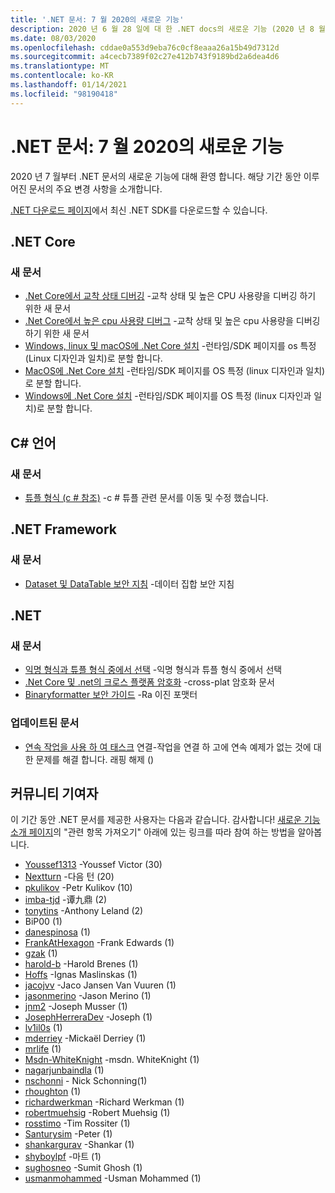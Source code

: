 ```yaml
---
title: '.NET 문서: 7 월 2020의 새로운 기능'
description: 2020 년 6 월 28 일에 대 한 .NET docs의 새로운 기능 (2020 년 8 월 1 일)
ms.date: 08/03/2020
ms.openlocfilehash: cddae0a553d9eba76c0cf8eaaa26a15b49d7312d
ms.sourcegitcommit: a4cecb7389f02c27e412b743f9189bd2a6dea4d6
ms.translationtype: MT
ms.contentlocale: ko-KR
ms.lasthandoff: 01/14/2021
ms.locfileid: "98190418"
---
```

# <a name="net-docs-whats-new-for-july-2020"></a>.NET 문서: 7 월 2020의 새로운 기능

2020 년 7 월부터 .NET 문서의 새로운 기능에 대해 환영 합니다. 해당 기간 동안 이루어진 문서의 주요 변경 사항을 소개합니다.

[.NET 다운로드 페이지](https://dotnet.microsoft.com/download)에서 최신 .NET SDK를 다운로드할 수 있습니다.

## <a name="net-core"></a>.NET Core

### <a name="new-articles"></a>새 문서

- [.Net Core에서 교착 상태 디버깅](../core/diagnostics/debug-deadlock.md) -교착 상태 및 높은 CPU 사용량을 디버깅 하기 위한 새 문서
- [.Net Core에서 높은 cpu 사용량 디버그](../core/diagnostics/debug-highcpu.md) -교착 상태 및 높은 cpu 사용량을 디버깅 하기 위한 새 문서
- [Windows, linux 및 macOS에 .Net Core 설치](../core/install/index.yml) -런타임/SDK 페이지를 os 특정 (Linux 디자인과 일치)로 분할 합니다.
- [MacOS에 .Net Core 설치](../core/install/macos.md) -런타임/SDK 페이지를 OS 특정 (linux 디자인과 일치)로 분할 합니다.
- [Windows에 .Net Core 설치](../core/install/windows.md) -런타임/SDK 페이지를 OS 특정 (linux 디자인과 일치)로 분할 합니다.

## <a name="c-language"></a>C# 언어

### <a name="new-articles"></a>새 문서

- [튜플 형식 (c # 참조)](../csharp/language-reference/builtin-types/value-tuples.md) -c # 튜플 관련 문서를 이동 및 수정 했습니다.

## <a name="net-framework"></a>.NET Framework

### <a name="new-articles"></a>새 문서

- [Dataset 및 DataTable 보안 지침](../framework/data/adonet/dataset-datatable-dataview/security-guidance.md) -데이터 집합 보안 지침

## <a name="net"></a>.NET

### <a name="new-articles"></a>새 문서

- [익명 형식과 튜플 형식 중에서 선택](../standard/base-types/choosing-between-anonymous-and-tuple.md) -익명 형식과 튜플 형식 중에서 선택
- [.Net Core 및 .net의 크로스 플랫폼 암호화](../standard/security/cross-platform-cryptography.md) -cross-plat 암호화 문서
- [Binaryformatter 보안 가이드](../standard/serialization/binaryformatter-security-guide.md) -Ra 이진 포맷터

### <a name="updated-articles"></a>업데이트된 문서

- [연속 작업을 사용 하 여 태스크](../standard/parallel-programming/chaining-tasks-by-using-continuation-tasks.md) 연결-작업을 연결 하 고에 연속 예제가 없는 것에 대 한 문제를 해결 합니다. 래핑 해제 ()

## <a name="community-contributors"></a>커뮤니티 기여자

이 기간 동안 .NET 문서를 제공한 사용자는 다음과 같습니다. 감사합니다! [새로운 기능 소개 페이지](index.yml)의 "관련 항목 가져오기" 아래에 있는 링크를 따라 참여 하는 방법을 알아봅니다.

- [Youssef1313](https://github.com/Youssef1313) -Youssef Victor (30)
- [Nextturn](https://github.com/nxtn) -다음 턴 (20)
- [pkulikov](https://github.com/pkulikov) -Petr Kulikov (10)
- [imba-tjd](https://github.com/imba-tjd) -谭九鼎 (2)
- [tonytins](https://github.com/tonytins) -Anthony Leland (2)
- BiP00 (1)
- [danespinosa](https://github.com/danespinosa) (1)
- [FrankAtHexagon](https://github.com/FrankAtHexagon) -Frank Edwards (1)
- [gzak](https://github.com/gzak) (1)
- [harold-b](https://github.com/harold-b) -Harold Brenes (1)
- [Hoffs](https://github.com/Hoffs) -Ignas Maslinskas (1)
- [jacojvv](https://github.com/jacojvv-dev) -Jaco Jansen Van Vuuren (1)
- [jasonmerino](https://github.com/jasonmerino) -Jason Merino (1)
- [jnm2](https://github.com/jnm2) -Joseph Musser (1)
- [JosephHerreraDev](https://github.com/JosephHerreraDev) -Joseph (1)
- [lv1il0s](https://github.com/lv1il0s) (1)
- [mderriey](https://github.com/mderriey) -Mickaël Derriey (1)
- [mrlife](https://github.com/mrlife) (1)
- [Msdn-WhiteKnight](https://github.com/MSDN-WhiteKnight) -msdn. WhiteKnight (1)
- [nagarjunbaindla](https://github.com/nagarjunbaindla) (1)
- [nschonni](https://github.com/nschonni) - Nick Schonning(1)
- [rhoughton](https://github.com/rhoughton) (1)
- [richardwerkman](https://github.com/richardwerkman) -Richard Werkman (1)
- [robertmuehsig](https://github.com/robertmuehsig) -Robert Muehsig (1)
- [rosstimo](https://github.com/rosstimo) -Tim Rossiter (1)
- [Santurysim](https://github.com/Santurysim) -Peter (1)
- [shankargurav](https://github.com/shankargurav) -Shankar (1)
- [shyboylpf](https://github.com/shyboylpf) -마트 (1)
- [sughosneo](https://github.com/sughosneo) -Sumit Ghosh (1)
- [usmanmohammed](https://github.com/usmanmohammed) -Usman Mohammed (1)
